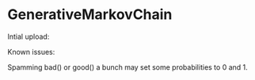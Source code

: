 # GenerativeMarkovChain

Intial upload:

Known issues:

Spamming bad() or good() a bunch may set some probabilities to 0 and 1.
 
